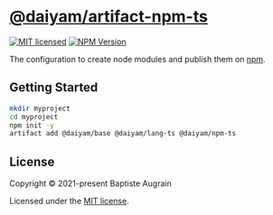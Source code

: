 [@daiyam/artifact-npm-ts](https://github.com/daiyam/artifact-configs/tree/master/packages/npm-ts)
=================================================================================================

[![MIT licensed](https://img.shields.io/badge/license-MIT-blue.svg)](./LICENSE)
[![NPM Version](https://img.shields.io/npm/v/@daiyam/artifact-npm-ts.svg?colorB=green)](https://www.npmjs.com/package/@daiyam/artifact-npm-ts)

The configuration to create node modules and publish them on [npm](https://www.npmjs.com/).

Getting Started
---------------

```sh
mkdir myproject
cd myproject
npm init -y
artifact add @daiyam/base @daiyam/lang-ts @daiyam/npm-ts
```

License
-------

Copyright &copy; 2021-present Baptiste Augrain

Licensed under the [MIT license](https://opensource.org/licenses/MIT).
